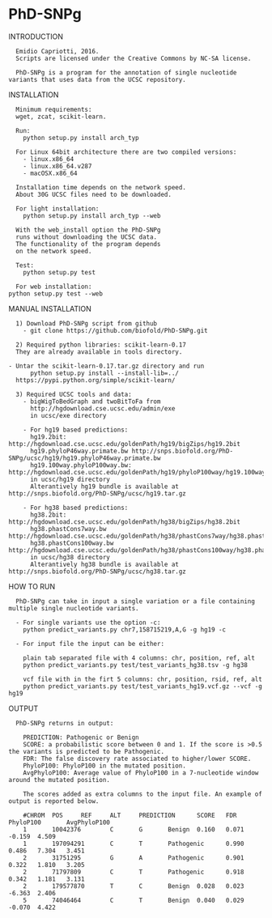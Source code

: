 # PhD-SNPg


INTRODUCTION
      
      Emidio Capriotti, 2016.
      Scripts are licensed under the Creative Commons by NC-SA license.

      PhD-SNPg is a program for the annotation of single nucleotide variants that uses data from the UCSC repository.


INSTALLATION

      Minimum requirements:
      wget, zcat, scikit-learn.

      Run:
        python setup.py install arch_typ

      For Linux 64bit architecture there are two compiled versions:
        - linux.x86_64
        - linux.x86_64.v287
        - macOSX.x86_64

      Installation time depends on the network speed.
      About 30G UCSC files need to be downloaded.

      For light installation:
        python setup.py install arch_typ --web

      With the web_install option the PhD-SNPg
      runs without downloading the UCSC data.
      The functionality of the program depends 
      on the network speed.

      Test:
        python setup.py test
      
      For web installation:
	python setup.py test --web


MANUAL INSTALLATION

      1) Download PhD-SNPg script from github
        - git clone https://github.com/biofold/PhD-SNPg.git

      2) Required python libraries: scikit-learn-0.17
	  They are already available in tools directory.

	- Untar the scikit-learn-0.17.tar.gz directory and run
          python setup.py install --install-lib=../
	  https://pypi.python.org/simple/scikit-learn/

      3) Required UCSC tools and data:
        - bigWigToBedGraph and twoBitToFa from
          http://hgdownload.cse.ucsc.edu/admin/exe
          in ucsc/exe directory

        - For hg19 based predictions:
          hg19.2bit: http://hgdownload.cse.ucsc.edu/goldenPath/hg19/bigZips/hg19.2bit
          hg19.phyloP46way.primate.bw http://snps.biofold.org/PhD-SNPg/ucsc/hg19/hg19.phyloP46way.primate.bw	
          hg19.100way.phyloP100way.bw: http://hgdownload.cse.ucsc.edu/goldenPath/hg19/phyloP100way/hg19.100way.phyloP100way.bw
          in ucsc/hg19 directory
          Alterantively hg19 bundle is available at http://snps.biofold.org/PhD-SNPg/ucsc/hg19.tar.gz		

        - For hg38 based predictions:
          hg38.2bit: http://hgdownload.cse.ucsc.edu/goldenPath/hg38/bigZips/hg38.2bit
          hg38.phastCons7way.bw http://hgdownload.cse.ucsc.edu/goldenPath/hg38/phastCons7way/hg38.phastCons7way.bw
          hg38.phastCons100way.bw http://hgdownload.cse.ucsc.edu/goldenPath/hg38/phastCons100way/hg38.phastCons100way.bw
          in ucsc/hg38 directory
          Alterantively hg38 bundle is available at http://snps.biofold.org/PhD-SNPg/ucsc/hg38.tar.gz


HOW TO RUN
		
      PhD-SNPg can take in input a single variation or a file containing multiple single nucleotide variants.

      - For single variants use the option -c:
        python predict_variants.py chr7,158715219,A,G -g hg19 -c

      - For input file the input can be either: 
	
        plain tab separated file with 4 columns: chr, position, ref, alt
        python predict_variants.py test/test_variants_hg38.tsv -g hg38
       
        vcf file with in the firt 5 columns: chr, position, rsid, ref, alt  
        python predict_variants.py test/test_variants_hg19.vcf.gz --vcf -g hg19


OUTPUT

      PhD-SNPg returns in output: 

        PREDICTION: Pathogenic or Benign
        SCORE: a probabilistic score between 0 and 1. If the score is >0.5 the variants is predicted to be Pathogenic.
        FDR: The false discovery rate associated to higher/lower SCORE.
        PhyloP100: PhyloP100 in the mutated position.
        AvgPhyloP100: Average value of PhyloP100 in a 7-nucleotide window around the mutated position.

        The scores added as extra columns to the input file. An example of output is reported below.

        #CHROM  POS     REF     ALT     PREDICTION      SCORE   FDR   PhyloP100       AvgPhyloP100
        1       10042376        C       G       Benign  0.160   0.071   -0.159  4.509
        1       197094291       C       T       Pathogenic      0.990   0.486   7.304   3.451
        2       31751295        G       A       Pathogenic      0.901   0.322   1.810   3.205
        2       71797809        C       T       Pathogenic      0.918   0.342   1.181   3.131
        2       179577870       T       C       Benign  0.028   0.023   -6.363  2.406
        5       74046464        C       T       Benign  0.040   0.029   -0.070  4.422

